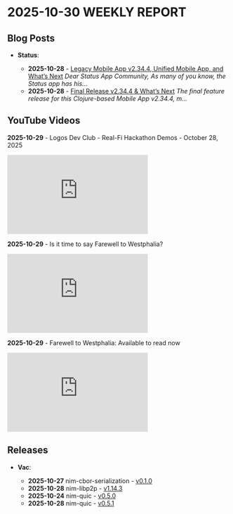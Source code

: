 # **2025-10-30 WEEKLY REPORT**
## Blog Posts

* **Status**:

  * **2025-10-28** - [Legacy Mobile App v2.34.4, Unified Mobile App, and What’s Next](https://status.app/blog/legacy-mobile-app-v2-34-4-unified-mobile-app-and-whats-next)
    _Dear Status App Community, As many of you know, the Status app has his..._
  * **2025-10-28** - [Final Release v2.34.4 & What’s Next](https://status.app/blog/final-release-v2-34-4-whats-next)
    _The final feature release for this Clojure-based Mobile App v2.34.4, m..._


## YouTube Videos

**2025-10-29** - Logos Dev Club - Real-Fi Hackathon Demos - October 28, 2025

<iframe width="320" height="180" src="https://www.youtube.com/embed/-GVbF7jX_-Y" title="Logos Dev Club - Real-Fi Hackathon Demos - October 28, 2025" frameborder="0" allowfullscreen></iframe>

**2025-10-29** - Is it time to say Farewell to Westphalia?

<iframe width="320" height="180" src="https://www.youtube.com/embed/9iERn7P0R0c" title="Is it time to say Farewell to Westphalia?" frameborder="0" allowfullscreen></iframe>

**2025-10-29** - Farewell to Westphalia: Available to read now

<iframe width="320" height="180" src="https://www.youtube.com/embed/T0kNpazXeWU" title="Farewell to Westphalia: Available to read now" frameborder="0" allowfullscreen></iframe>


## Releases

* **Vac**:

  * **2025-10-27** nim-cbor-serialization - [v0.1.0](https://github.com/vacp2p/nim-cbor-serialization/releases/tag/v0.1.0)
  * **2025-10-28** nim-libp2p - [v1.14.3](https://github.com/vacp2p/nim-libp2p/releases/tag/v1.14.3)
  * **2025-10-24** nim-quic - [v0.5.0](https://github.com/vacp2p/nim-quic/releases/tag/v0.5.0)
  * **2025-10-28** nim-quic - [v0.5.1](https://github.com/vacp2p/nim-quic/releases/tag/v0.5.1)


